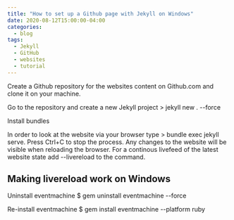 ```yaml
---
title: "How to set up a Github page with Jekyll on Windows"
date: 2020-08-12T15:00:00-04:00
categories:
  - blog
tags:
  - Jekyll
  - GitHub
  - websites
  - tutorial
---
```


Create a Github repository for the websites content on Github.com and clone it on your machine.

Go to the repository and create a new Jekyll project > jekyll new . --force

Install bundles

In order to look at the website via your browser type > bundle exec jekyll serve. Press Ctrl+C to stop the process. Any changes to the website will be visible when reloading the browser. For a continous livefeed of the latest website state add --livereload to the command.

## Making livereload work on Windows
Uninstall eventmachine
$ gem uninstall eventmachine --force

Re-install eventmachine
$ gem install eventmachine --platform ruby